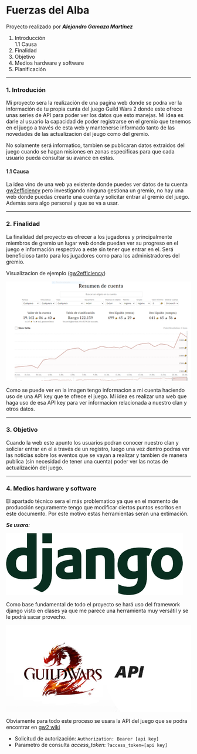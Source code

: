 
# Fuerzas del Alba

Proyecto realizado por ***Alejandro Gamaza Martínez***

1. Introducción  
 1.1 Causa
2. Finalidad
3. Objetivo
4. Medios hardware y software
5. Planificación

---

### 1. Introdución

Mi proyecto sera la realización de una pagina web donde se podra ver la información de tu propia cunta del juego Guild Wars 2 donde este ofrece unas series de API para poder ver los datos que esto manejas. Mi idea es darle al usuario la capacidad de poder registrarse en el gremio que tenemos en el juego a través de esta web y mantenerse informado tanto de las novedades de las actualizacion del jeugo como del gremio.

No solamente será informatico, tambien se publicaran datos extraidos del juego cuando se hagan misiones en zonas especificas para que cada usuario pueda consultar su avance en estas.

#### 1.1 Causa

La idea vino de una web ya existente donde puedes ver datos de tu cuenta [gw2efficiency] pero investigando ninguna gestiona un gremio, no hay una web donde puedas crearte una cuenta y solicitar entrar al gremio del juego. Además sera algo personal y que se va a usar.

---

### 2. Finalidad

La finalidad del proyecto es ofrecer a los jugadores y principalmente miembros de gremio un lugar web donde puedan ver su progreso en el juego e información respectivo a este sin tener que entrar en el. Será beneficioso tanto para los jugadores como para los administradores del gremio.

Visualizacion de ejemplo ([gw2efficiency])

![gw2cuenta]

Como se puede ver en la imagen tengo informacion a mi cuenta haciendo uso de una API key que te ofrece el juego. Mi idea es realizar una web que haga uso de esa API key para ver informacion relacionada a nuestro clan y otros datos.

---

### 3. Objetivo

Cuando la web este apunto los usuarios podran conocer nuestro clan y soliciar entrar en el a través de un registro, luego una vez dentro podras ver las noticias sobre los eventos que se vayan a realizar y tambien de manera publica (sin necesidad de tener una cuenta) poder ver las notas de actualización del juego.

---

### 4. Medios hardware y software

El apartado técnico sera el más problematico ya que en el momento de producción seguramente tengo que modificar ciertos puntos escritos en este documento. Por este motivo estas herramientas seran una extimación.

***Se usara:***

![django]

Como base fundamental de todo el proyecto se hará uso del framework django visto en clases ya que me parece una herramienta muy versátil y se le podrá sacar provecho.

![gw2apimg]

Obviamente para todo este proceso se usara la API del juego que se podra encontrar en [gw2 wiki]

* Solicitud de autorización: `Authorization: Bearer [api key]`
* Parametro de consulta *access_token*: `?access_token=[api key]`

[gw2efficiency]: https://gw2efficiency.com/
[gw2cuenta]: /img/Captura.PNG
[django]: /img/django.png
[gw2apimg]: /img/gw2apimg.png
[gw2 wiki]: https://wiki.guildwars2.com/wiki/API:Main